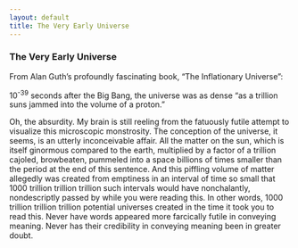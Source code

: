 ```yaml
---
layout: default
title: The Very Early Universe
---
```


### The Very Early Universe

From Alan Guth’s profoundly fascinating book, “The Inflationary Universe”:

10<sup>-39</sup> seconds after the Big Bang, the universe was as dense “as a trillion suns jammed into the volume of a proton.” 

Oh, the absurdity. My brain is still reeling from the fatuously futile attempt to visualize this microscopic monstrosity. The conception of the universe, it seems, is an utterly inconceivable affair. All the matter on the sun, which is itself ginormous compared to the earth, multiplied by a factor of a trillion cajoled, browbeaten, pummeled into a space billions of times smaller than the period at the end of this sentence. And this piffling volume of matter allegedly was created from emptiness in an interval of time so small that 1000 trillion trillion trillion such intervals would have nonchalantly, nondescriptly passed by while you were reading this. In other words, 1000 trillion trillion trillion potential universes created in the time it took you to read this. Never have words appeared more farcically futile in conveying meaning. Never has their credibility in conveying meaning been in greater doubt.


